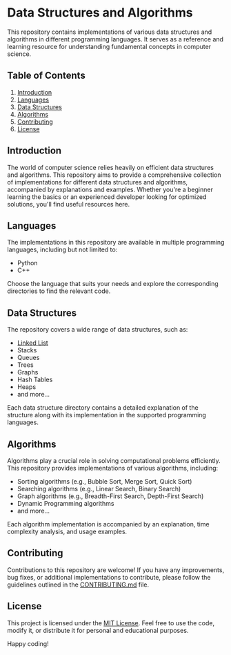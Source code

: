 # Data Structures and Algorithms

This repository contains implementations of various data structures and algorithms in different programming languages. It serves as a reference and learning resource for understanding fundamental concepts in computer science.

## Table of Contents

1. [Introduction](#introduction)
2. [Languages](#languages)
3. [Data Structures](#data-structures)
4. [Algorithms](#algorithms)
5. [Contributing](#contributing)
6. [License](#license)

## Introduction

The world of computer science relies heavily on efficient data structures and algorithms. This repository aims to provide a comprehensive collection of implementations for different data structures and algorithms, accompanied by explanations and examples. Whether you're a beginner learning the basics or an experienced developer looking for optimized solutions, you'll find useful resources here.

## Languages

The implementations in this repository are available in multiple programming languages, including but not limited to:

- Python
- C++

Choose the language that suits your needs and explore the corresponding directories to find the relevant code.

## Data Structures

The repository covers a wide range of data structures, such as:

- [Linked List](./SinglyLinked%20List)
- Stacks
- Queues
- Trees
- Graphs
- Hash Tables
- Heaps
- and more...

Each data structure directory contains a detailed explanation of the structure along with its implementation in the supported programming languages.

## Algorithms

Algorithms play a crucial role in solving computational problems efficiently. This repository provides implementations of various algorithms, including:

- Sorting algorithms (e.g., Bubble Sort, Merge Sort, Quick Sort)
- Searching algorithms (e.g., Linear Search, Binary Search)
- Graph algorithms (e.g., Breadth-First Search, Depth-First Search)
- Dynamic Programming algorithms
- and more...

Each algorithm implementation is accompanied by an explanation, time complexity analysis, and usage examples.

## Contributing

Contributions to this repository are welcome! If you have any improvements, bug fixes, or additional implementations to contribute, please follow the guidelines outlined in the [CONTRIBUTING.md](CONTRIBUTING.md) file.

## License

This project is licensed under the [MIT License](LICENSE). Feel free to use the code, modify it, or distribute it for personal and educational purposes.

Happy coding!

